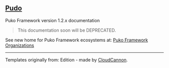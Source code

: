 ## [Pudo](https://velliz.github.io/pudo)

Puko Framework version 1.2.x documentation

> This documentation soon will be DEPRECATED.

See new home for Puko Framework ecosystems at: [Puko Framework Organizations](https://github.com/pukoframework)

---

Templates originally from: Edition - made by [CloudCannon](http://cloudcannon.com/).
